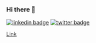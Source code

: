 ### Hi there 👋

<!--
**Pepper-Wood/Pepper-Wood** is a ✨ _special_ ✨ repository because its `README.md` (this file) appears on your GitHub profile.

Here are some ideas to get you started:

- 🔭 I’m currently working on ...
- 🌱 I’m currently learning ...
- 👯 I’m looking to collaborate on ...
- 🤔 I’m looking for help with ...
- 💬 Ask me about ...
- 📫 How to reach me: ...
- 😄 Pronouns: ...
- ⚡ Fun fact: ...
-->

[![linkedin badge](https://img.shields.io/badge/Kathryn_DiPippo-30302f?style=flat&logo=linkedin)](https://www.linkedin.com/in/kathryn-dipippo-530815101)
[![twitter badge](https://img.shields.io/badge/@pepper__wood-30302f?style=flat&logo=twitter)](https://twitter.com/pepper__wood)

[Link](https://github.com/Pepper-Wood/Pepper-Wood/blob/master/RESUME.md)
